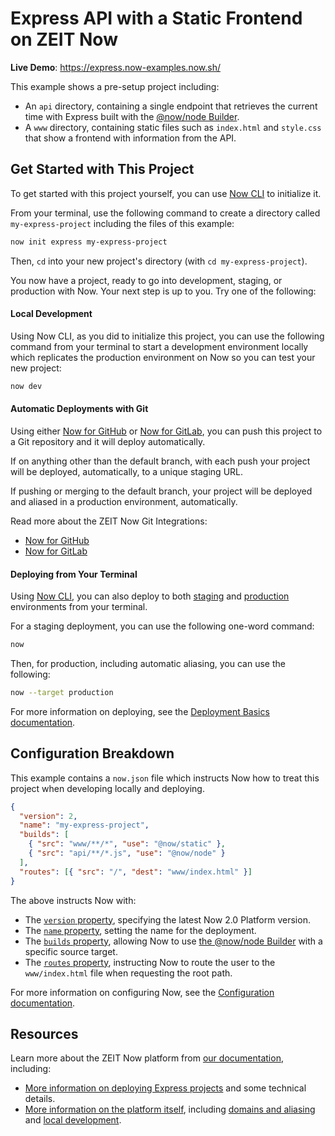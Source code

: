 # Express API with a Static Frontend on ZEIT Now

**Live Demo**: https://express.now-examples.now.sh/

This example shows a pre-setup project including:

- An `api` directory, containing a single endpoint that retrieves the current time with Express built with the [@now/node Builder](https://zeit.co/docs/v2/deployments/official-builders/node-js-now-node/).
- A `www` directory, containing static files such as `index.html` and `style.css` that show a frontend with information from the API.

## Get Started with This Project

To get started with this project yourself, you can use [Now CLI](https://zeit.co/download) to initialize it.

From your terminal, use the following command to create a directory called `my-express-project` including the files of this example:

```bash
now init express my-express-project
```

Then, `cd` into your new project's directory (with `cd my-express-project`).

You now have a project, ready to go into development, staging, or production with Now. Your next step is up to you. Try one of the following:

#### Local Development

Using Now CLI, as you did to initialize this project, you can use the following command from your terminal to start a development environment locally which replicates the production environment on Now so you can test your new project:

```bash
now dev
```

#### Automatic Deployments with Git

Using either [Now for GitHub](https://zeit.co/github) or [Now for GitLab](https://zeit.co/gitlab), you can push this project to a Git repository and it will deploy automatically.

If on anything other than the default branch, with each push your project will be deployed, automatically, to a unique staging URL.

If pushing or merging to the default branch, your project will be deployed and aliased in a production environment, automatically.

Read more about the ZEIT Now Git Integrations:

- [Now for GitHub](https://zeit.co/docs/v2/integrations/now-for-github/)
- [Now for GitLab](https://zeit.co/docs/v2/integrations/now-for-gitlab/)

#### Deploying from Your Terminal

Using [Now CLI](https://zeit.co/download), you can also deploy to both [staging](https://zeit.co/docs/v2/domains-and-aliases/aliasing-a-deployment#staging) and [production](https://zeit.co/docs/v2/domains-and-aliases/aliasing-a-deployment#production) environments from your terminal.

For a staging deployment, you can use the following one-word command:

```bash
now
```

Then, for production, including automatic aliasing, you can use the following:

```bash
now --target production
```

For more information on deploying, see the [Deployment Basics documentation](https://zeit.co/docs/v2/deployments/basics#introducing-a-build-step).

## Configuration Breakdown

This example contains a `now.json` file which instructs Now how to treat this project when developing locally and deploying.

```json
{
  "version": 2,
  "name": "my-express-project",
  "builds": [
    { "src": "www/**/*", "use": "@now/static" },
    { "src": "api/**/*.js", "use": "@now/node" }
  ],
  "routes": [{ "src": "/", "dest": "www/index.html" }]
}
```

The above instructs Now with:

- The [`version` property](https://zeit.co/docs/v2/deployments/configuration#version), specifying the latest Now 2.0 Platform version.
- The [`name` property](https://zeit.co/docs/v2/deployments/configuration#name), setting the name for the deployment.
- The [`builds` property](https://zeit.co/docs/v2/deployments/configuration#builds), allowing Now to use [the @now/node Builder](https://zeit.co/docs/v2/deployments/official-builders/node-js-now-node/) with a specific source target.
- The [`routes` property](https://zeit.co/docs/v2/deployments/configuration#routes), instructing Now to route the user to the `www/index.html` file when requesting the root path.

For more information on configuring Now, see the [Configuration documentation](https://zeit.co/docs/v2/deployments/configuration).

## Resources

Learn more about the ZEIT Now platform from [our documentation](https://zeit.co/docs), including:

- [More information on deploying Express projects](https://zeit.co/docs/v2/deployments/official-builders/node-js-now-node/) and some technical details.
- [More information on the platform itself](https://zeit.co/docs), including [domains and aliasing](https://zeit.co/docs/v2/domains-and-aliases/introduction/) and [local development](https://zeit.co/docs/v2/development/basics/).
